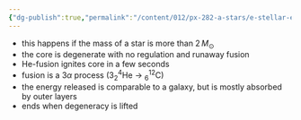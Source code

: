 ```yaml
---
{"dg-publish":true,"permalink":"/content/012/px-282-a-stars/e-stellar-evolution/px-285-e5c-helium-flash/","noteIcon":"1","created":"2024-11-26T10:15:55.562+00:00","updated":"2024-12-04T21:14:22.666+00:00"}
---
```


- this happens if the mass of a star is more than $2\,M_{\odot}$
- the core is degenerate with no regulation and runaway fusion
- He-fusion ignites core in a few seconds
- fusion is a $3\alpha$ process ($3_2^4$He $\to$ $_{6}^{12}$C)
- the energy released is comparable to a galaxy, but is mostly absorbed by outer layers
- ends when degeneracy is lifted
